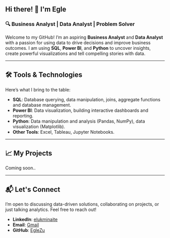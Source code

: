 
## Hi there! 👋 I'm Egle


### 🔍 Business Analyst | Data Analyst | Problem Solver

Welcome to my GitHub! I’m an aspiring **Business Analyst** and **Data Analyst** with a passion for using data to drive decisions and improve business outcomes. I am using **SQL**, **Power BI**, and **Python** to uncover insights, create powerful visualizations and tell compelling stories with data.

---

## 🛠 Tools & Technologies

Here’s what I bring to the table:

- **SQL**: Database querying, data manipulation, joins, aggregate functions and database management.
- **Power BI**: Data visualization, building interactive dashboards and reporting.
- **Python**: Data manipulation and analysis (Pandas, NumPy), data visualization (Matplotlib).
- **Other Tools**: Excel, Tableau, Jupyter Notebooks.

---

## 📈 My Projects

Coming soon..

---

## 📬 Let's Connect

I’m open to discussing data-driven solutions, collaborating on projects, or just talking analytics. Feel free to reach out!

- **LinkedIn**: [elukminaite](https://www.linkedin.com/in/elukminaite/)
- **Email**: [Gmail](egle.zuperke@gmail.com)
- **GitHub**: [EgleZu](https://github.com/EgleZu/)





<!---

- 👋 Hi, I’m @EgleZu
- 👀 I’m interested in ...
- 🌱 I’m currently learning ...
- 💞️ I’m looking to collaborate on ...
- 📫 How to reach me ...
- 😄 Pronouns: ...
- ⚡ Fun fact: ...

EgleZu/EgleZu is a ✨ special ✨ repository because its `README.md` (this file) appears on your GitHub profile.
You can click the Preview link to take a look at your changes.
--->
